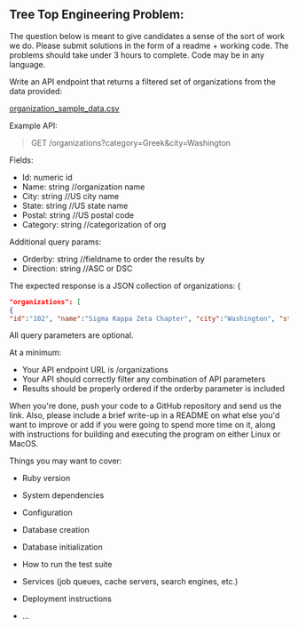 ## Tree Top Engineering Problem:

The question below is meant to give candidates a sense of the sort of work we do. Please submit solutions in the form of a readme + working code. The problems should take under 3 hours to complete. Code may be in any language.

Write an API endpoint that returns a filtered set of organizations from the data provided:

[organization_sample_data.csv](https://s3-us-west-2.amazonaws.com/sample-coding-dataset/organization_sample_data.csv)

Example API: 
> GET /organizations?category=Greek&city=Washington

Fields: 
* Id: numeric id 
* Name: string //organization name 
* City: string //US city name 
* State: string //US state name 
* Postal: string //US postal code 
* Category: string //categorization of org

Additional query params: 
* Orderby: string //fieldname to order the results by 
* Direction: string //ASC or DSC

The expected response is a JSON collection of organizations: {

```json
"organizations": [
{
"id":"102", "name":"Sigma Kappa Zeta Chapter", "city":"Washington", "state":"DC", "postal":"20052", "category":"Greek" }, ... ] }
```

All query parameters are optional.

At a minimum: 
* Your API endpoint URL is /organizations 
* Your API should correctly filter any combination of API parameters 
* Results should be properly ordered if the orderby parameter is included

When you're done, push your code to a GitHub repository and send us the link. Also, please include a brief write-up in a README on what else you'd want to improve or add if you were going to spend more time on it, along with instructions for building and executing the program on either Linux or MacOS.



Things you may want to cover:

* Ruby version

* System dependencies

* Configuration

* Database creation

* Database initialization

* How to run the test suite

* Services (job queues, cache servers, search engines, etc.)

* Deployment instructions

* ...
